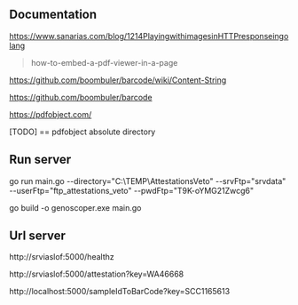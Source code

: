 ## Documentation
https://www.sanarias.com/blog/1214PlayingwithimagesinHTTPresponseingolang

> how-to-embed-a-pdf-viewer-in-a-page

https://github.com/boombuler/barcode/wiki/Content-String

https://github.com/boombuler/barcode

https://pdfobject.com/

[TODO] == pdfobject absolute directory

## Run server

go run main.go --directory="C:\TEMP\AttestationsVeto" --srvFtp="srvdata" --userFtp="ftp_attestations_veto" --pwdFtp="T9K-oYMG21Zwcg6"

go build -o genoscoper.exe main.go

## Url server
http://srviaslof:5000/healthz

http://srviaslof:5000/attestation?key=WA46668

http://localhost:5000/sampleIdToBarCode?key=SCC1165613


